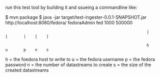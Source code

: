run this test tool by building it and ssueing a commandline like:

$ mvn package
$ java -jar target/test-ingester-0.0.1-SNAPSHOT.jar http://localhost:8080/fedora/ fedoraAdmin fed 1000 500000

                                                                  |                    |       |    |    |

                                                                  h                    u       p    n    s

h = the foedora host to write to
u = the fedora username
p = the fedora password
n = the number of datastreams to create
s = the size of the created datastreams

